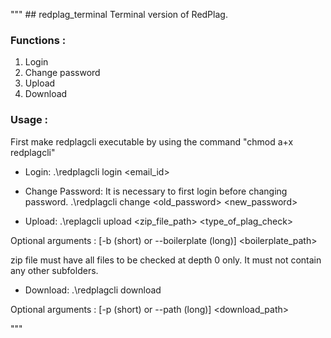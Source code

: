 """ ## redplag_terminal
Terminal version of RedPlag.

### Functions :
1. Login
2. Change password
3. Upload
4. Download

### Usage :

First make redplagcli executable by using the command "chmod a+x redplagcli"


+ Login:
.\redplagcli login <email_id> <password>

+ Change Password:
It is necessary to first login before changing password.
.\redplagcli change <old_password> <new_password>

+ Upload:
.\replagcli upload <zip_file_path> <type_of_plag_check>

Optional arguments :
[-b (short) or --boilerplate (long)] <boilerplate_path>

zip file must have all files to be checked at depth 0 only. It must not contain any other subfolders.

+ Download:
.\redplagcli download

Optional arguments :
[-p (short) or --path (long)] <download_path>

"""
